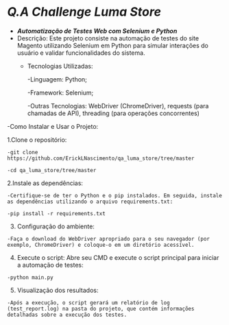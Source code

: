 # ***Q.A Challenge Luma Store***

 - ***Automatização de Testes Web com Selenium e Python***
 - Descrição:
Este projeto consiste na automação de testes do site Magento utilizando Selenium em Python para simular interações do usuário e validar funcionalidades do sistema.
   - Tecnologias Utilizadas:
     
      -Linguagem: Python;
     
      -Framework: Selenium;
     
      -Outras Tecnologias: WebDriver (ChromeDriver), requests (para chamadas de API), threading (para operações concorrentes)
   
  -Como Instalar e Usar o Projeto:
  
  1.Clone o repositório:
  
    -git clone https://github.com/ErickLNascimento/qa_luma_store/tree/master
  
    -cd qa_luma_store/tree/master

  2.Instale as dependências:

    -Certifique-se de ter o Python e o pip instalados. Em seguida, instale as dependências utilizando o arquivo requirements.txt:

    -pip install -r requirements.txt

  3.	Configuração do ambiente:

    -Faça o download do WebDriver apropriado para o seu navegador (por exemplo, ChromeDriver) e coloque-o em um diretório acessível. 

  4.	Execute o script: Abre seu CMD e execute o script principal para iniciar a automação de testes:

    -python main.py

  5.	Visualização dos resultados:

    -Após a execução, o script gerará um relatório de log (test_report.log) na pasta do projeto, que contém informações detalhadas sobre a execução dos testes.

